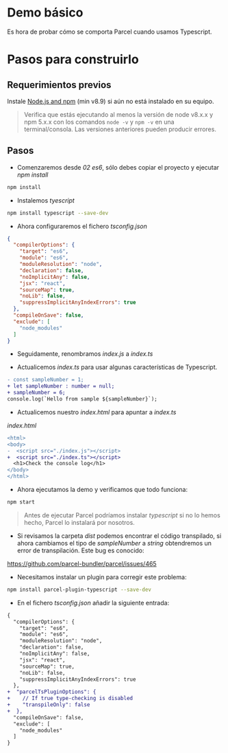# Demo básico

Es hora de probar cómo se comporta Parcel cuando usamos Typescript.

# Pasos para construirlo

## Requerimientos previos

Instale [Node.js and npm](https://nodejs.org/en/) (min v8.9) si aún no está instalado en su equipo.

> Verifica que estás ejecutando al menos la versión de node v8.x.x y npm 5.x.x con los comandos `node -v` y `npm -v` en una terminal/consola. Las versiones anteriores pueden producir errores.

## Pasos

- Comenzaremos desde _02 es6_, sólo debes copiar el proyecto y ejecutar _npm install_

```bash
npm install
```

- Instalemos _tyescript_

```bash
npm install typescript --save-dev
```

- Ahora configuraremos el fichero _tsconfig.json_

```json
{
  "compilerOptions": {
    "target": "es6",
    "module": "es6",
    "moduleResolution": "node",
    "declaration": false,
    "noImplicitAny": false,
    "jsx": "react",
    "sourceMap": true,
    "noLib": false,
    "suppressImplicitAnyIndexErrors": true
  },
  "compileOnSave": false,
  "exclude": [
    "node_modules"
  ]
}
```

- Seguidamente, renombramos _index.js_ a _index.ts_

- Actualicemos _index.ts_ para usar algunas características de Typescript.

```diff
- const sampleNumber = 1;
+ let sampleNumber : number = null;
+ sampleNumber = 6;
console.log(`Hello from sample ${sampleNumber}`);
```

- Actualicemos nuestro _index.html_ para apuntar a _index.ts_

_index.html_

```diff
<html>
<body>
-  <script src="./index.js"></script>
+  <script src="./index.ts"></script>
  <h1>Check the console log</h1>
</body>
</html>
```

- Ahora ejecutamos la demo y verificamos que todo funciona:

```bash
npm start
```

> Antes de ejecutar Parcel podríamos instalar _typescript_ si no lo hemos hecho, Parcel lo instalará por nosotros.

- Si revisamos la carpeta _dist_ podemos encontrar el código transpilado, si ahora cambiamos el tipo de _sampleNumber_ a _string_ obtendremos un error de transpilación. Este bug es conocido:

https://github.com/parcel-bundler/parcel/issues/465

- Necesitamos instalar un plugin para corregir este problema:

```bash
npm install parcel-plugin-typescript --save-dev
```

- En el fichero _tsconfig.json_ añadir la siguiente entrada:

```diff
{
  "compilerOptions": {
    "target": "es6",
    "module": "es6",
    "moduleResolution": "node",
    "declaration": false,
    "noImplicitAny": false,
    "jsx": "react",
    "sourceMap": true,
    "noLib": false,
    "suppressImplicitAnyIndexErrors": true
  },
+  "parcelTsPluginOptions": {
+    // If true type-checking is disabled
+    "transpileOnly": false
+  },  
  "compileOnSave": false,
  "exclude": [
    "node_modules"
  ]
}
```